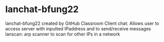 # lanchat-bfung22
lanchat-bfung22 created by GitHub Classroom
Client chat: Allows user to access server with inputted IPaddress and to send/receive messages
lanscan: arp scanner to scan for other IPs in a network
